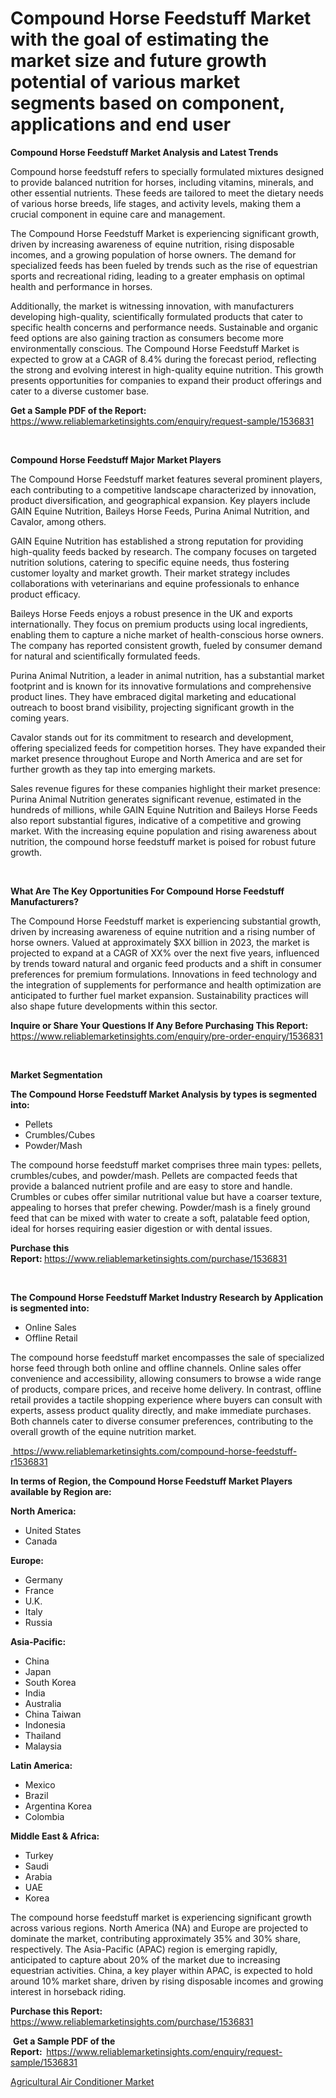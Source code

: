<p><h1>Compound Horse Feedstuff Market with the goal of estimating the market size and future growth potential of various market segments based on component, applications and end user</h1></p><p><strong>Compound Horse Feedstuff Market Analysis and Latest Trends</strong></p>
<p><p>Compound horse feedstuff refers to specially formulated mixtures designed to provide balanced nutrition for horses, including vitamins, minerals, and other essential nutrients. These feeds are tailored to meet the dietary needs of various horse breeds, life stages, and activity levels, making them a crucial component in equine care and management.</p><p>The Compound Horse Feedstuff Market is experiencing significant growth, driven by increasing awareness of equine nutrition, rising disposable incomes, and a growing population of horse owners. The demand for specialized feeds has been fueled by trends such as the rise of equestrian sports and recreational riding, leading to a greater emphasis on optimal health and performance in horses.</p><p>Additionally, the market is witnessing innovation, with manufacturers developing high-quality, scientifically formulated products that cater to specific health concerns and performance needs. Sustainable and organic feed options are also gaining traction as consumers become more environmentally conscious. The Compound Horse Feedstuff Market is expected to grow at a CAGR of 8.4% during the forecast period, reflecting the strong and evolving interest in high-quality equine nutrition. This growth presents opportunities for companies to expand their product offerings and cater to a diverse customer base.</p></p>
<p><strong>Get a Sample PDF of the Report:&nbsp;</strong> <a href="https://www.reliablemarketinsights.com/enquiry/request-sample/1536831?utm_campaign=1619&utm_medium=2&utm_source=Github&utm_content=ia&utm_term=01112024&utm_id=compound-horse-feedstuff">https://www.reliablemarketinsights.com/enquiry/request-sample/1536831</a></p>
<p>&nbsp;</p>
<p><strong>Compound Horse Feedstuff Major Market Players</strong></p>
<p><p>The Compound Horse Feedstuff market features several prominent players, each contributing to a competitive landscape characterized by innovation, product diversification, and geographical expansion. Key players include GAIN Equine Nutrition, Baileys Horse Feeds, Purina Animal Nutrition, and Cavalor, among others.</p><p>GAIN Equine Nutrition has established a strong reputation for providing high-quality feeds backed by research. The company focuses on targeted nutrition solutions, catering to specific equine needs, thus fostering customer loyalty and market growth. Their market strategy includes collaborations with veterinarians and equine professionals to enhance product efficacy.</p><p>Baileys Horse Feeds enjoys a robust presence in the UK and exports internationally. They focus on premium products using local ingredients, enabling them to capture a niche market of health-conscious horse owners. The company has reported consistent growth, fueled by consumer demand for natural and scientifically formulated feeds.</p><p>Purina Animal Nutrition, a leader in animal nutrition, has a substantial market footprint and is known for its innovative formulations and comprehensive product lines. They have embraced digital marketing and educational outreach to boost brand visibility, projecting significant growth in the coming years.</p><p>Cavalor stands out for its commitment to research and development, offering specialized feeds for competition horses. They have expanded their market presence throughout Europe and North America and are set for further growth as they tap into emerging markets.</p><p>Sales revenue figures for these companies highlight their market presence: Purina Animal Nutrition generates significant revenue, estimated in the hundreds of millions, while GAIN Equine Nutrition and Baileys Horse Feeds also report substantial figures, indicative of a competitive and growing market. With the increasing equine population and rising awareness about nutrition, the compound horse feedstuff market is poised for robust future growth.</p></p>
<p>&nbsp;</p>
<p><strong>What Are The Key Opportunities For Compound Horse Feedstuff Manufacturers?</strong></p>
<p><p>The Compound Horse Feedstuff market is experiencing substantial growth, driven by increasing awareness of equine nutrition and a rising number of horse owners. Valued at approximately $XX billion in 2023, the market is projected to expand at a CAGR of XX% over the next five years, influenced by trends toward natural and organic feed products and a shift in consumer preferences for premium formulations. Innovations in feed technology and the integration of supplements for performance and health optimization are anticipated to further fuel market expansion. Sustainability practices will also shape future developments within this sector.</p></p>
<p><strong>Inquire or Share Your Questions If Any Before Purchasing This Report:</strong> <a href="https://www.reliablemarketinsights.com/enquiry/pre-order-enquiry/1536831?utm_campaign=1619&utm_medium=2&utm_source=Github&utm_content=ia&utm_term=01112024&utm_id=compound-horse-feedstuff">https://www.reliablemarketinsights.com/enquiry/pre-order-enquiry/1536831</a></p>
<p>&nbsp;</p>
<p><strong>Market Segmentation</strong></p>
<p><strong>The Compound Horse Feedstuff Market Analysis by types is segmented into:</strong></p>
<p><ul><li>Pellets</li><li>Crumbles/Cubes</li><li>Powder/Mash</li></ul></p>
<p><p>The compound horse feedstuff market comprises three main types: pellets, crumbles/cubes, and powder/mash. Pellets are compacted feeds that provide a balanced nutrient profile and are easy to store and handle. Crumbles or cubes offer similar nutritional value but have a coarser texture, appealing to horses that prefer chewing. Powder/mash is a finely ground feed that can be mixed with water to create a soft, palatable feed option, ideal for horses requiring easier digestion or with dental issues.</p></p>
<p><strong>Purchase this Report:&nbsp;</strong><a href="https://www.reliablemarketinsights.com/purchase/1536831?utm_campaign=1619&utm_medium=2&utm_source=Github&utm_content=ia&utm_term=01112024&utm_id=compound-horse-feedstuff">https://www.reliablemarketinsights.com/purchase/1536831</a></p>
<p>&nbsp;</p>
<p><strong>The Compound Horse Feedstuff Market Industry Research by Application is segmented into:</strong></p>
<p><ul><li>Online Sales</li><li>Offline Retail</li></ul></p>
<p><p>The compound horse feedstuff market encompasses the sale of specialized horse feed through both online and offline channels. Online sales offer convenience and accessibility, allowing consumers to browse a wide range of products, compare prices, and receive home delivery. In contrast, offline retail provides a tactile shopping experience where buyers can consult with experts, assess product quality directly, and make immediate purchases. Both channels cater to diverse consumer preferences, contributing to the overall growth of the equine nutrition market.</p></p>
<p><a href="https://www.reliablemarketinsights.com/compound-horse-feedstuff-r1536831?utm_campaign=1619&utm_medium=2&utm_source=Github&utm_content=ia&utm_term=01112024&utm_id=compound-horse-feedstuff">&nbsp;https://www.reliablemarketinsights.com/compound-horse-feedstuff-r1536831</a></p>
<p><strong>In terms of Region, the Compound Horse Feedstuff Market Players available by Region are:</strong></p>
<p>
    <p> <strong> North America: </strong>
        <ul>
            <li>United States</li>
            <li>Canada</li>
        </ul>
        </p> 
    <p> <strong> Europe: </strong>
        <ul>
            <li>Germany</li>
            <li>France</li>
            <li>U.K.</li>
            <li>Italy</li>
            <li>Russia</li>
        </ul>
        </p> 
    <p> <strong> Asia-Pacific: </strong>
        <ul>
            <li>China</li>
            <li>Japan</li>
            <li>South Korea</li>
            <li>India</li>
            <li>Australia</li>
            <li>China Taiwan</li>
            <li>Indonesia</li>
            <li>Thailand</li>
            <li>Malaysia</li>
        </ul>
        </p> 
    <p> <strong> Latin America: </strong>
        <ul>
            <li>Mexico</li>
            <li>Brazil</li>
            <li>Argentina Korea</li>
            <li>Colombia</li>
        </ul>
        </p> 
    <p> <strong> Middle East & Africa: </strong>
        <ul>
            <li>Turkey</li>
            <li>Saudi</li>
            <li>Arabia</li>
            <li>UAE</li>
            <li>Korea</li>
        </ul>
    </p>
    </p>
<p><p>The compound horse feedstuff market is experiencing significant growth across various regions. North America (NA) and Europe are projected to dominate the market, contributing approximately 35% and 30% share, respectively. The Asia-Pacific (APAC) region is emerging rapidly, anticipated to capture about 20% of the market due to increasing equestrian activities. China, a key player within APAC, is expected to hold around 10% market share, driven by rising disposable incomes and growing interest in horseback riding.</p></p>
<p><strong>Purchase this Report: </strong><a href="https://www.reliablemarketinsights.com/purchase/1536831?utm_campaign=1619&utm_medium=2&utm_source=Github&utm_content=ia&utm_term=01112024&utm_id=compound-horse-feedstuff">https://www.reliablemarketinsights.com/purchase/1536831</a></p>
<p>&nbsp;<strong>Get a Sample PDF of the Report:&nbsp;&nbsp;</strong><a href="https://www.reliablemarketinsights.com/enquiry/request-sample/1536831?utm_campaign=1619&utm_medium=2&utm_source=Github&utm_content=ia&utm_term=01112024&utm_id=compound-horse-feedstuff">https://www.reliablemarketinsights.com/enquiry/request-sample/1536831</a></p>
<p><strong></strong></p>
<p><p><a href="https://github.com/KamrulHadi87/Market-Research-Report-List-1/blob/main/agricultural-air-conditioner-market.md?utm_campaign=1619&utm_medium=2&utm_source=Github&utm_content=ia&utm_term=01112024&utm_id=compound-horse-feedstuff">Agricultural Air Conditioner Market</a></p></p>
